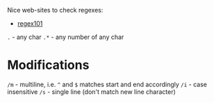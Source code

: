 Nice web-sites to check regexes:
- [regex101](https://regex101.com)

`.` - any char
`.*` - any number of any char

# Modifications
`/m` - multiline, i.e. `^` and `$` matches start and end accordingly
`/i` - case insensitive
`/s` - single line (don't match new line character)